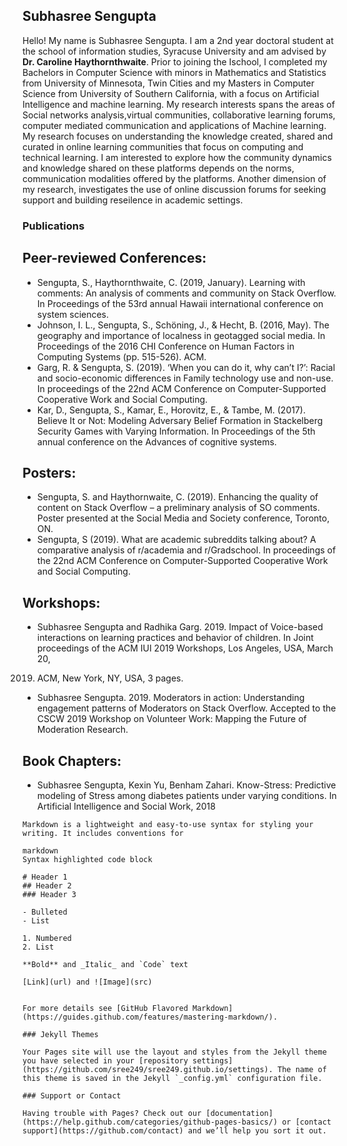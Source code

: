 ## Subhasree Sengupta

Hello! My name is Subhasree Sengupta. I am a 2nd year doctoral student at the school of information studies, Syracuse University and am advised by **Dr. Caroline Haythornthwaite**.
Prior to joining the Ischool, I completed my Bachelors in Computer Science with minors in Mathematics and Statistics from University of Minnesota, Twin Cities and 
my Masters in Computer Science from University of Southern California, with a focus on Artificial Intelligence and machine learning.
My research interests spans the areas of Social networks analysis,virtual communities, collaborative learning forums, 
computer mediated communication and applications of Machine learning.
My research focuses on understanding the knowledge created, shared and curated in online learning communities that focus on computing and technical learning. 
I am interested to explore how the community dynamics and knowledge shared on these platforms depends on the norms, communication modalities offered by the platforms. 
Another dimension of my research, investigates the use of online discussion forums for seeking support and building reseilence in academic settings.  


 
 
### Publications

## Peer-reviewed Conferences:
- Sengupta, S., Haythornthwaite, C. (2019, January). Learning with comments: An analysis of comments and
community on Stack Overflow. In Proceedings of the 53rd annual Hawaii international conference on system
sciences.
- Johnson, I. L., Sengupta, S., Schöning, J., & Hecht, B. (2016, May). The geography and importance of
localness in geotagged social media. In Proceedings of the 2016 CHI Conference on Human Factors in
Computing Systems (pp. 515-526). ACM.
- Garg, R. & Sengupta, S. (2019). ‘When you can do it, why can’t I?’: Racial and socio-economic
differences in Family technology use and non-use. In proceedings of the 22nd ACM Conference on
Computer-Supported Cooperative Work and Social Computing.
- Kar, D., Sengupta, S., Kamar, E., Horovitz, E., & Tambe, M. (2017). Believe It or Not: Modeling
Adversary Belief Formation in Stackelberg Security Games with Varying Information. In Proceedings of
the 5th annual conference on the Advances of cognitive systems.

## Posters:
- Sengupta, S. and Haythornwaite, C. (2019). Enhancing the quality of content on Stack Overflow – a
preliminary analysis of SO comments. Poster presented at the Social Media and Society conference, Toronto,
ON.
- Sengupta, S (2019). What are academic subreddits talking about? A comparative analysis of r/academia
and r/Gradschool. In proceedings of the 22nd ACM Conference on Computer-Supported Cooperative Work
and Social Computing.

## Workshops:
- Subhasree Sengupta and Radhika Garg. 2019. Impact of Voice-based interactions on learning practices and
behavior of children. In Joint proceedings of the ACM IUI 2019 Workshops, Los Angeles, USA, March 20,
2019. ACM, New York, NY, USA, 3 pages.
- Subhasree Sengupta. 2019. Moderators in action: Understanding engagement patterns of Moderators on
Stack Overflow. Accepted to the CSCW 2019 Workshop on Volunteer Work: Mapping the Future
of Moderation Research.

## Book Chapters:
- Subhasree Sengupta, Kexin Yu, Benham Zahari. Know-Stress: Predictive modeling of Stress among
diabetes patients under varying conditions. In Artificial Intelligence and Social Work, 2018

```
Markdown is a lightweight and easy-to-use syntax for styling your writing. It includes conventions for

markdown
Syntax highlighted code block

# Header 1
## Header 2
### Header 3

- Bulleted
- List

1. Numbered
2. List

**Bold** and _Italic_ and `Code` text

[Link](url) and ![Image](src)


For more details see [GitHub Flavored Markdown](https://guides.github.com/features/mastering-markdown/).

### Jekyll Themes

Your Pages site will use the layout and styles from the Jekyll theme you have selected in your [repository settings](https://github.com/sree249/sree249.github.io/settings). The name of this theme is saved in the Jekyll `_config.yml` configuration file.

### Support or Contact

Having trouble with Pages? Check out our [documentation](https://help.github.com/categories/github-pages-basics/) or [contact support](https://github.com/contact) and we’ll help you sort it out.
```